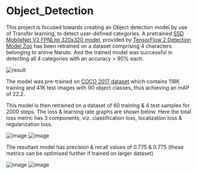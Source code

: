 # Object_Detection

This project is focused towards creating an Object detection model by use of Transfer learning, to detect user-defined categories. A pretrained [SSD MobileNet V2 FPNLite 320x320 model](<https://github.com/tensorflow/models/blob/master/research/object_detection/configs/tf2/ssd_mobilenet_v2_fpnlite_320x320_coco17_tpu-8.config>), provided by [TensorFlow 2 Detection Model Zoo](<https://github.com/tensorflow/models/blob/master/research/object_detection/g3doc/tf2_detection_zoo.md>) has been retrained on a dataset comprising 4 characters belonging to anime Naruto. 
And the trained model was successful in detecting all 4 categories with an accuracy > 90% each.

![result](https://user-images.githubusercontent.com/98893548/161387474-ff1ff949-2ffc-4f63-9360-4d925f7c6057.jpg)

The model was pre-trained on [COCO 2017 dataset](<https://cocodataset.org/#home>) which contains 118K training and 41K test images with 90 object classes, thus achieving an mAP of 22.2.

This model is then retrained on a dataset of 60 training & 4 test samples for 2000 steps. The loss & learning rate graphs are shown below. Here the total loss metric has 3 components, viz. classification loss, localization loss & regularization loss.

![image](https://user-images.githubusercontent.com/98893548/161605598-18e263fe-15dc-41ca-87ba-72d98b75d445.png) ![image](https://user-images.githubusercontent.com/98893548/161605639-f13871aa-eee2-4d4f-8ec5-092027d3700f.png)

The resultant model has precision & recall values of 0.775 & 0.775 (these metrics can be optimised further if trained on larger dataset)

![image](https://user-images.githubusercontent.com/98893548/161605748-cc47273d-9103-4d6f-b9b6-484676d923f7.png) ![image](https://user-images.githubusercontent.com/98893548/161605779-43404774-c556-4c3b-8a61-ab2b2107a190.png) 
